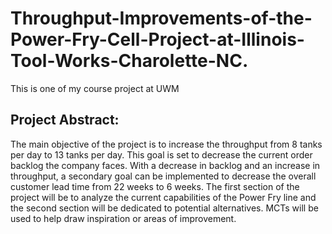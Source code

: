 # Throughput-Improvements-of-the-Power-Fry-Cell-Project-at-Illinois-Tool-Works-Charolette-NC.
This is one of my course project at UWM
## Project Abstract:
The main objective of the project is to increase the throughput from 8 tanks per day to 13 tanks per day. This goal is set to decrease the current order backlog the company faces. With a decrease in backlog and an increase in throughput, a secondary goal can be implemented to decrease the overall customer lead time from 22 weeks to 6 weeks.
The first section of the project will be to analyze the current capabilities of the Power Fry line and the second section will be dedicated to potential alternatives. 
MCTs will be used to help draw inspiration or areas of improvement.
